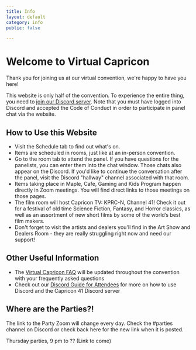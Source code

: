 ```yaml
---
title: Info
layout: default
category: info
public: false

---
```

# Welcome to Virtual Capricon

Thank you for joining us at our virtual convention, we're happy to have you here!

This website is only half of the convention. To experience the entire thing, you need to [join our Discord server](https://discord.gg/Hra39Zkrhf). Note that you must have logged into Discord and accepted the Code of Conduct in order to participate in panel chat via the website.

## How to Use this Website

* Visit the Schedule tab to find out what's on.
* Items are scheduled in rooms, just like at an in-person convention.
* Go to the room tab to attend the panel. If you have questions for the panelists, you can enter them into the chat window. Those chats also appear on the Discord.  If you'd like to continue the conversation after the panel, visit the Discord "hallway" channel associated with that room.
* Items taking place in Maple, Cafe, Gaming and Kids Program happen directly in Zoom meetings. You will find direct links to those meetings on those pages.
* The film room will host Capricon TV: KPRC-N, Channel 41! Check it out for a festival of old time Science Fiction, Fantasy, and Horror classics, as well as an assortment of new short films by some of the world’s best film makers.
* Don't forget to visit the artists and dealers you'll find in the Art Show and Dealers Room - they are really struggling right now and need our support!

## Other Useful Information

* The [Virtual Capricon FAQ](https://docs.google.com/document/d/1oBzw6dBxYuVC3bSnJcI3j-09k1EUgxTsghdBc9hviV4/edit?usp=sharing) will be updated throughout the convention with your frequently asked questions
* Check out our [Discord Guide for Attendees](https://docs.google.com/document/d/1whzM_TaA3LO4XLWDhV0oqrnyEa38GAXvaLsecep1yR8/edit?usp=sharing) for more on how to use Discord and the Capricon 41 Discord server

## Where are the Parties?!

The link to the Party Zoom will change every day. Check the #parties channel on Discord or check back here for the new link when it is posted.

Thursday parties, 9 pm to ??  (Link to come)